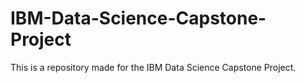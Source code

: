 # IBM-Data-Science-Capstone-Project
This is a repository made for the IBM Data Science Capstone Project.
